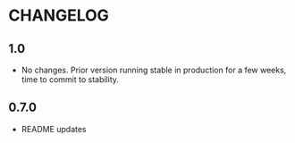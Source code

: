 # CHANGELOG

## 1.0

- No changes. Prior version running stable in production for a few weeks,
time to commit to stability.

## 0.7.0

- README updates

